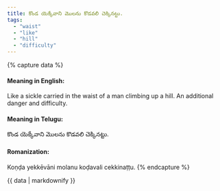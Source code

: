 ```yaml
---
title: కొండ యెక్కేవాని మొలను కొడవలి చెక్కినట్టు.
tags:
  - "waist"
  - "like"
  - "hill"
  - "difficulty"
---
```


{% capture data %}
#### Meaning in English:
Like a sickle carried in the waist of a man climbing up a hill.
An additional danger and difficulty.

#### Meaning in Telugu:
కొండ యెక్కేవాని మొలను కొడవలి చెక్కినట్టు.

#### Romanization:
Koṇḍa yekkēvāni molanu koḍavali cekkinaṭṭu.
{% endcapture %}

{{ data | markdownify }}

